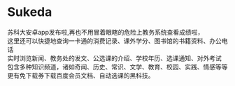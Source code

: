 # Sukeda

苏科大安卓app发布啦,再也不用冒着眼瞎的危险上教务系统查看成绩啦，<br>
这里还可以快捷地查询一卡通的消费记录、课外学分、图书馆的书籍资料、办公电话<br>
实时浏览新闻、教务处的发文、公选课的介绍、学校年历、选课通知、对外考试<br>
包含多种知识频道，诸如奇闻、历史、常识、文学、教育、校园、实践、情感等等<br>
更有免下载券下载百度会员文档、自动选课的黑科技。<br>
